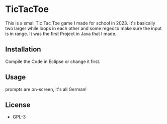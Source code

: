 # TicTacToe

This is a small Tic Tac Toe game I made for school in 2023.
It's basically two larger while loops in each other and some regex to make sure the input is in range.
It was the first Project in Java that I made.

## Installation

Compile the Code in Eclipse or change it first.

## Usage

prompts are on-screen, it's all German!

## License
- GPL-3



